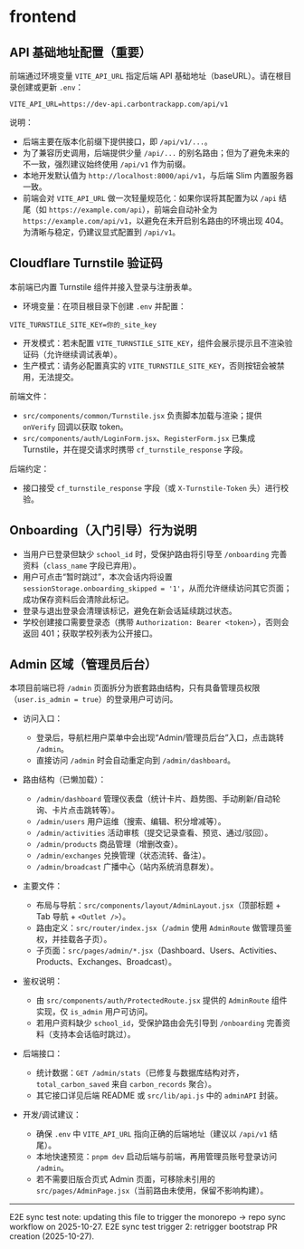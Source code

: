 # frontend

## API 基础地址配置（重要）

前端通过环境变量 `VITE_API_URL` 指定后端 API 基础地址（baseURL）。请在根目录创建或更新 `.env`：

```
VITE_API_URL=https://dev-api.carbontrackapp.com/api/v1
```

说明：
- 后端主要在版本化前缀下提供接口，即 `/api/v1/...`。
- 为了兼容历史调用，后端提供少量 `/api/...` 的别名路由；但为了避免未来的不一致，强烈建议始终使用 `/api/v1` 作为前缀。
- 本地开发默认值为 `http://localhost:8000/api/v1`，与后端 Slim 内置服务器一致。
 - 前端会对 `VITE_API_URL` 做一次轻量规范化：如果你误将其配置为以 `/api` 结尾（如 `https://example.com/api`），前端会自动补全为 `https://example.com/api/v1`，以避免在未开启别名路由的环境出现 404。为清晰与稳定，仍建议显式配置到 `/api/v1`。

## Cloudflare Turnstile 验证码

本前端已内置 Turnstile 组件并接入登录与注册表单。

- 环境变量：在项目根目录下创建 `.env` 并配置：

```
VITE_TURNSTILE_SITE_KEY=你的_site_key
```

- 开发模式：若未配置 `VITE_TURNSTILE_SITE_KEY`，组件会展示提示且不渲染验证码（允许继续调试表单）。
- 生产模式：请务必配置真实的 `VITE_TURNSTILE_SITE_KEY`，否则按钮会被禁用，无法提交。

前端文件：
- `src/components/common/Turnstile.jsx` 负责脚本加载与渲染；提供 `onVerify` 回调以获取 token。
- `src/components/auth/LoginForm.jsx`、`RegisterForm.jsx` 已集成 Turnstile，并在提交请求时携带 `cf_turnstile_response` 字段。

后端约定：
- 接口接受 `cf_turnstile_response` 字段（或 `X-Turnstile-Token` 头）进行校验。

## Onboarding（入门引导）行为说明

- 当用户已登录但缺少 `school_id` 时，受保护路由将引导至 `/onboarding` 完善资料（`class_name` 字段已弃用）。
- 用户可点击“暂时跳过”，本次会话内将设置 `sessionStorage.onboarding_skipped = '1'`，从而允许继续访问其它页面；成功保存资料后会清除此标记。
- 登录与退出登录会清理该标记，避免在新会话延续跳过状态。
- 学校创建接口需要登录态（携带 `Authorization: Bearer <token>`），否则会返回 401；获取学校列表为公开接口。

## Admin 区域（管理员后台）

本项目前端已将 `/admin` 页面拆分为嵌套路由结构，只有具备管理员权限（`user.is_admin = true`）的登录用户可访问。

- 访问入口：
	- 登录后，导航栏用户菜单中会出现“Admin/管理员后台”入口，点击跳转 `/admin`。
	- 直接访问 `/admin` 时会自动重定向到 `/admin/dashboard`。

- 路由结构（已懒加载）：
	- `/admin/dashboard` 管理仪表盘（统计卡片、趋势图、手动刷新/自动轮询、卡片点击跳转等）。
	- `/admin/users` 用户运维（搜索、编辑、积分增减等）。
	- `/admin/activities` 活动审核（提交记录查看、预览、通过/驳回）。
	- `/admin/products` 商品管理（增删改查）。
	- `/admin/exchanges` 兑换管理（状态流转、备注）。
	- `/admin/broadcast` 广播中心（站内系统消息群发）。

- 主要文件：
	- 布局与导航：`src/components/layout/AdminLayout.jsx`（顶部标题 + Tab 导航 + `<Outlet />`）。
	- 路由定义：`src/router/index.jsx`（`/admin` 使用 `AdminRoute` 做管理员鉴权，并挂载各子页）。
	- 子页面：`src/pages/admin/*.jsx`（Dashboard、Users、Activities、Products、Exchanges、Broadcast）。

- 鉴权说明：
	- 由 `src/components/auth/ProtectedRoute.jsx` 提供的 `AdminRoute` 组件实现，仅 `is_admin` 用户可访问。
	- 若用户资料缺少 `school_id`，受保护路由会先引导到 `/onboarding` 完善资料（支持本会话临时跳过）。

- 后端接口：
	- 统计数据：`GET /admin/stats`（已修复与数据库结构对齐，`total_carbon_saved` 来自 `carbon_records` 聚合）。
	- 其它接口详见后端 README 或 `src/lib/api.js` 中的 `adminAPI` 封装。

- 开发/调试建议：
	- 确保 `.env` 中 `VITE_API_URL` 指向正确的后端地址（建议以 `/api/v1` 结尾）。
	- 本地快速预览：`pnpm dev` 启动后端与前端，再用管理员账号登录访问 `/admin`。
	- 若不需要旧版合页式 Admin 页面，可移除未引用的 `src/pages/AdminPage.jsx`（当前路由未使用，保留不影响构建）。

---
E2E sync test note: updating this file to trigger the monorepo -> repo sync workflow on 2025-10-27.
E2E sync test trigger 2: retrigger bootstrap PR creation (2025-10-27).
